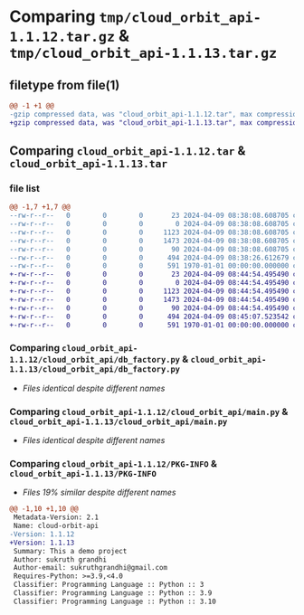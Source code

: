 # Comparing `tmp/cloud_orbit_api-1.1.12.tar.gz` & `tmp/cloud_orbit_api-1.1.13.tar.gz`

## filetype from file(1)

```diff
@@ -1 +1 @@
-gzip compressed data, was "cloud_orbit_api-1.1.12.tar", max compression
+gzip compressed data, was "cloud_orbit_api-1.1.13.tar", max compression
```

## Comparing `cloud_orbit_api-1.1.12.tar` & `cloud_orbit_api-1.1.13.tar`

### file list

```diff
@@ -1,7 +1,7 @@
--rw-r--r--   0        0        0       23 2024-04-09 08:38:08.608705 cloud_orbit_api-1.1.12/README.md
--rw-r--r--   0        0        0        0 2024-04-09 08:38:08.608705 cloud_orbit_api-1.1.12/cloud_orbit_api/__init__.py
--rw-r--r--   0        0        0     1123 2024-04-09 08:38:08.608705 cloud_orbit_api-1.1.12/cloud_orbit_api/db_factory.py
--rw-r--r--   0        0        0     1473 2024-04-09 08:38:08.608705 cloud_orbit_api-1.1.12/cloud_orbit_api/main.py
--rw-r--r--   0        0        0       90 2024-04-09 08:38:08.608705 cloud_orbit_api-1.1.12/cloud_orbit_api/models.py
--rw-r--r--   0        0        0      494 2024-04-09 08:38:26.612679 cloud_orbit_api-1.1.12/pyproject.toml
--rw-r--r--   0        0        0      591 1970-01-01 00:00:00.000000 cloud_orbit_api-1.1.12/PKG-INFO
+-rw-r--r--   0        0        0       23 2024-04-09 08:44:54.495490 cloud_orbit_api-1.1.13/README.md
+-rw-r--r--   0        0        0        0 2024-04-09 08:44:54.495490 cloud_orbit_api-1.1.13/cloud_orbit_api/__init__.py
+-rw-r--r--   0        0        0     1123 2024-04-09 08:44:54.495490 cloud_orbit_api-1.1.13/cloud_orbit_api/db_factory.py
+-rw-r--r--   0        0        0     1473 2024-04-09 08:44:54.495490 cloud_orbit_api-1.1.13/cloud_orbit_api/main.py
+-rw-r--r--   0        0        0       90 2024-04-09 08:44:54.495490 cloud_orbit_api-1.1.13/cloud_orbit_api/models.py
+-rw-r--r--   0        0        0      494 2024-04-09 08:45:07.523542 cloud_orbit_api-1.1.13/pyproject.toml
+-rw-r--r--   0        0        0      591 1970-01-01 00:00:00.000000 cloud_orbit_api-1.1.13/PKG-INFO
```

### Comparing `cloud_orbit_api-1.1.12/cloud_orbit_api/db_factory.py` & `cloud_orbit_api-1.1.13/cloud_orbit_api/db_factory.py`

 * *Files identical despite different names*

### Comparing `cloud_orbit_api-1.1.12/cloud_orbit_api/main.py` & `cloud_orbit_api-1.1.13/cloud_orbit_api/main.py`

 * *Files identical despite different names*

### Comparing `cloud_orbit_api-1.1.12/PKG-INFO` & `cloud_orbit_api-1.1.13/PKG-INFO`

 * *Files 19% similar despite different names*

```diff
@@ -1,10 +1,10 @@
 Metadata-Version: 2.1
 Name: cloud-orbit-api
-Version: 1.1.12
+Version: 1.1.13
 Summary: This a demo project
 Author: sukruth grandhi
 Author-email: sukruthgrandhi@gmail.com
 Requires-Python: >=3.9,<4.0
 Classifier: Programming Language :: Python :: 3
 Classifier: Programming Language :: Python :: 3.9
 Classifier: Programming Language :: Python :: 3.10
```


